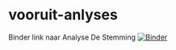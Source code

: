# vooruit-anlyses

Binder link naar Analyse De Stemming
[![Binder](https://mybinder.org/badge_logo.svg)](https://mybinder.org/v2/gh/kvanlombeek/vooruit-anlyses/main?filepath=2021-09-31%20Analyse%20De%20Stemming.ipynb)
